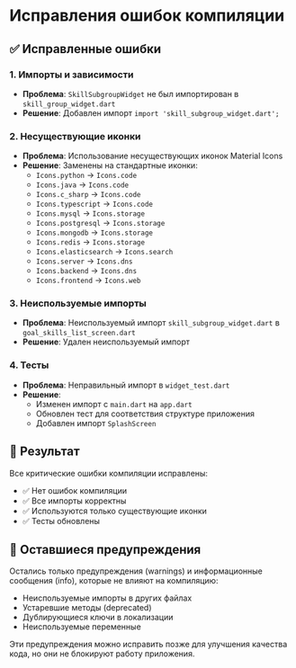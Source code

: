 # Исправления ошибок компиляции

## ✅ Исправленные ошибки

### 1. Импорты и зависимости
- **Проблема**: `SkillSubgroupWidget` не был импортирован в `skill_group_widget.dart`
- **Решение**: Добавлен импорт `import 'skill_subgroup_widget.dart';`

### 2. Несуществующие иконки
- **Проблема**: Использование несуществующих иконок Material Icons
- **Решение**: Заменены на стандартные иконки:
  - `Icons.python` → `Icons.code`
  - `Icons.java` → `Icons.code`
  - `Icons.c_sharp` → `Icons.code`
  - `Icons.typescript` → `Icons.code`
  - `Icons.mysql` → `Icons.storage`
  - `Icons.postgresql` → `Icons.storage`
  - `Icons.mongodb` → `Icons.storage`
  - `Icons.redis` → `Icons.storage`
  - `Icons.elasticsearch` → `Icons.search`
  - `Icons.server` → `Icons.dns`
  - `Icons.backend` → `Icons.dns`
  - `Icons.frontend` → `Icons.web`

### 3. Неиспользуемые импорты
- **Проблема**: Неиспользуемый импорт `skill_subgroup_widget.dart` в `goal_skills_list_screen.dart`
- **Решение**: Удален неиспользуемый импорт

### 4. Тесты
- **Проблема**: Неправильный импорт в `widget_test.dart`
- **Решение**: 
  - Изменен импорт с `main.dart` на `app.dart`
  - Обновлен тест для соответствия структуре приложения
  - Добавлен импорт `SplashScreen`

## 🎯 Результат

Все критические ошибки компиляции исправлены:
- ✅ Нет ошибок компиляции
- ✅ Все импорты корректны
- ✅ Используются только существующие иконки
- ✅ Тесты обновлены

## 📝 Оставшиеся предупреждения

Остались только предупреждения (warnings) и информационные сообщения (info), которые не влияют на компиляцию:
- Неиспользуемые импорты в других файлах
- Устаревшие методы (deprecated)
- Дублирующиеся ключи в локализации
- Неиспользуемые переменные

Эти предупреждения можно исправить позже для улучшения качества кода, но они не блокируют работу приложения.
